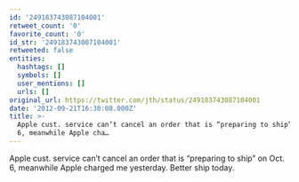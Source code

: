 ```yaml
---
id: '249183743087104001'
retweet_count: '0'
favorite_count: '0'
id_str: '249183743087104001'
retweeted: false
entities:
  hashtags: []
  symbols: []
  user_mentions: []
  urls: []
original_url: https://twitter.com/jth/status/249183743087104001
date: '2012-09-21T16:30:08.000Z'
title: >-
  Apple cust. service can’t cancel an order that is “preparing to ship” on Oct.
  6, meanwhile Apple cha…
---
```


Apple cust. service can’t cancel an order that is “preparing to ship” on Oct. 6, meanwhile Apple charged me yesterday. Better ship today.